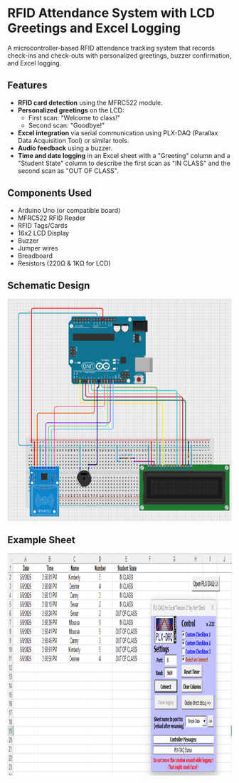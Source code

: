 # RFID Attendance System with LCD Greetings and Excel Logging

A microcontroller-based RFID attendance tracking system that records check-ins and check-outs with personalized greetings, buzzer confirmation, and Excel logging.

## Features
- **RFID card detection** using the MFRC522 module.
- **Personalized greetings** on the LCD:
  - First scan: "Welcome to class!"
  - Second scan: "Goodbye!"
- **Excel integration** via serial communication using PLX-DAQ (Parallax Data Acquisition Tool) or similar tools.
- **Audio feedback** using a buzzer.
- **Time and date logging** in an Excel sheet with a "Greeting" column and a "Student State" column to describe the first scan as "IN CLASS" and the second scan as "OUT OF CLASS".

## Components Used
- Arduino Uno (or compatible board)
- MFRC522 RFID Reader
- RFID Tags/Cards
- 16x2 LCD Display
- Buzzer
- Jumper wires
- Breadboard
- Resistors (220Ω & 1KΩ for LCD)


## Schematic Design
<img src=https://github.com/SewarYousef/AttendanceSheetSystem/blob/3ed825f7cf73e9bd50f4dfe09c0f561264050650/Diagram.png align="center" height="500" width="650"/>

## Example Sheet 
<img src=https://github.com/SewarYousef/AttendanceSheetSystem/blob/b99bf5b0b3375fe8142f9a893bbe63e0fe258ec6/Example%20Sheet.png align="center" height="500" width="650"/>
